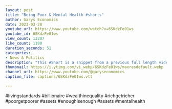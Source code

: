 ```yaml
---
layout: post
title: "Being Poor & Mental Health #shorts"
author: Garys Economics
date: 2023-03-28
youtube_url: https://www.youtube.com/watch?v=6SKdzFe01ws
youtube_id: 6SKdzFe01ws
view_count: 13207
like_count: 1190
duration_seconds: 51
categories:
- News & Politics
description: "This #Short is a snippet from a previous full length video \"The Asset Economy\"\" https://youtu.be/MSdhijZ7Uz4"
thumbnail: https://i.ytimg.com/vi_webp/6SKdzFe01ws/maxresdefault.webp
channel_url: https://www.youtube.com/@garyseconomics
caption_file: captions/6SKdzFe01ws.vtt

---
```


#livingstandards #billionaire #wealthinequality #richgetricher #poorgetpoorer #assets #enoughisenough #assets #mentalhealth
